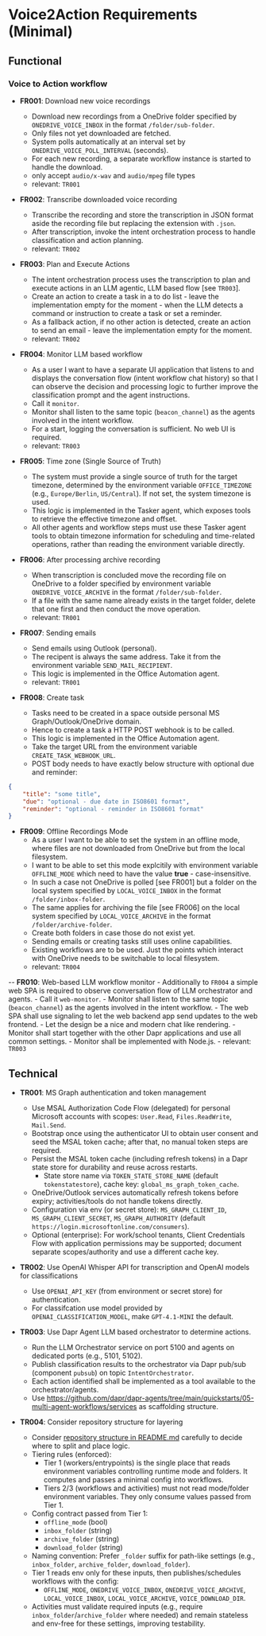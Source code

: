 
# Voice2Action Requirements (Minimal)

## Functional

### Voice to Action workflow

- **FR001**: Download new voice recordings
	- Download new recordings from a OneDrive folder specified by `ONEDRIVE_VOICE_INBOX` in the format `/folder/sub-folder`.
	- Only files not yet downloaded are fetched.
	- System polls automatically at an interval set by `ONEDRIVE_VOICE_POLL_INTERVAL` (seconds).
	- For each new recording, a separate workflow instance is started to handle the download.
    - only accept `audio/x-wav` and `audio/mpeg` file types
	- relevant: `TR001`


- **FR002**: Transcribe downloaded voice recording
	- Transcribe the recording and store the transcription in JSON format aside the recording file but replacing the extension with `.json`.
	- After transcription, invoke the intent orchestration process to handle classification and action planning.
	- relevant: `TR002`

- **FR003**: Plan and Execute Actions
	- The intent orchestration process uses the transcription to plan and execute actions in an LLM agentic, LLM based flow [see `TR003`].
	- Create an action to create a task in a to do list - leave the implementation empty for the moment - when the LLM detects a command or instruction to create a task or set a reminder.
	- As a fallback action, if no other action is detected, create an action to send an email - leave the implementation empty for the moment.
	- relevant: `TR002`

- **FR004**: Monitor LLM based workflow
	- As a user I want to have a separate UI application that listens to and displays the conversation flow (intent workflow chat history) so that I can observe the decision and processing logic to further improve the classification prompt and the agent instructions.
	- Call it `monitor`.
	- Monitor shall listen to the same topic (`beacon_channel`) as the agents involved in the intent workflow.
	- For a start, logging the conversation is sufficient. No web UI is required.
	- relevant: `TR003`

- **FR005**: Time zone (Single Source of Truth)
	- The system must provide a single source of truth for the target timezone, determined by the environment variable `OFFICE_TIMEZONE` (e.g., `Europe/Berlin`, `US/Central`). If not set, the system timezone is used.
	- This logic is implemented in the Tasker agent, which exposes tools to retrieve the effective timezone and offset.
	- All other agents and workflow steps must use these Tasker agent tools to obtain timezone information for scheduling and time-related operations, rather than reading the environment variable directly.

- **FR006**: After processing archive recording
	- When transcription is concluded move the recording file on OneDrive to a folder specified by environment variable `ONEDRIVE_VOICE_ARCHIVE` in the format `/folder/sub-folder`.
	- If a file with the same name already exists in the target folder, delete that one first and then conduct the move operation.
	- relevant: `TR001`

- **FR007**: Sending emails
	- Send emails using Outlook (personal).
	- The recipent is always the same address. Take it from the environment variable `SEND_MAIL_RECIPIENT`.
	- This logic is implemented in the Office Automation agent.
	- relevant: `TR001`

- **FR008**: Create task
	- Tasks need to be created in a space outside personal MS Graph/Outlook/OneDrive domain.
	- Hence to create a task a HTTP POST webhook is to be called.
	- This logic is implemented in the Office Automation agent.
	- Take the target URL from the environment variable `CREATE_TASK_WEBHOOK_URL`.
	- POST body needs to have exactly below structure with optional due and reminder:

```json
{
	"title": "some title",
	"due": "optional - due date in ISO8601 format",
	"reminder": "optional - reminder in ISO8601 format"
}
```

- **FR009**: Offline Recordings Mode
	- As a user I want to be able to set the system in an offline mode, where files are not downloaded from OneDrive but from the local filesystem.
	- I want to be able to set this mode explcitily with environment variable `OFFLINE_MODE` which need to have the value **true** - case-insensitive.
	- In such a case not OneDrive is polled [see FR001] but a folder on the local system specified by `LOCAL_VOICE_INBOX` in the format `/folder/inbox-folder`.
	- The same applies for archiving the file [see FR006] on the local system specified by `LOCAL_VOICE_ARCHIVE` in the format `/folder/archive-folder`.
	- Create both folders in case those do not exist yet.
	- Sending emails or creating tasks still uses online capabilities.
	- Existing workflows are to be used. Just the points which interact with OneDrive needs to be switchable to local filesystem.
	-  relevant: `TR004`

-- **FR010**: Web-based LLM workflow monitor
	- Additionally to `FR004` a simple web SPA is required to observe conversation flow of LLM orchestrator and agents.
	- Call it `web-monitor`.
	- Monitor shall listen to the same topic (`beacon_channel`) as the agents involved in the intent workflow.
	- The web SPA shall use signaling to let the web backend app send updates to the web frontend.
	- Let the design be a nice and modern chat like rendering.
	- Monitor shall start together with the other Dapr applications and use all common settings.
	- Monitor shall be implemented with Node.js.
	- relevant: `TR003`

## Technical

- **TR001**: MS Graph authentication and token management
	- Use MSAL Authorization Code Flow (delegated) for personal Microsoft accounts with scopes: `User.Read`, `Files.ReadWrite`, `Mail.Send`.
	- Bootstrap once using the authenticator UI to obtain user consent and seed the MSAL token cache; after that, no manual token steps are required.
	- Persist the MSAL token cache (including refresh tokens) in a Dapr state store for durability and reuse across restarts.
		- State store name via `TOKEN_STATE_STORE_NAME` (default `tokenstatestore`), cache key: `global_ms_graph_token_cache`.
	- OneDrive/Outlook services automatically refresh tokens before expiry; activities/tools do not handle tokens directly.
	- Configuration via env (or secret store): `MS_GRAPH_CLIENT_ID`, `MS_GRAPH_CLIENT_SECRET`, `MS_GRAPH_AUTHORITY` (default `https://login.microsoftonline.com/consumers`).
	- Optional (enterprise): For work/school tenants, Client Credentials Flow with application permissions may be supported; document separate scopes/authority and use a different cache key.

- **TR002**: Use OpenAI Whisper API for transcription and OpenAI models for classifications
    - Use `OPENAI_API_KEY` (from environment or secret store) for authentication.
	- For classifcation use model provided by `OPENAI_CLASSIFICATION_MODEL`, make `GPT-4.1-MINI` the default.

- **TR003**: Use Dapr Agent LLM based orchestrator to determine actions.
	- Run the LLM Orchestrator service on port 5100 and agents on dedicated ports (e.g., 5101, 5102).
	- Publish classification results to the orchestrator via Dapr pub/sub (component `pubsub`) on topic `IntentOrchestrator`.
	- Each action identified shall be implemented as a tool available to the orchestrator/agents.
	- Use <https://github.com/dapr/dapr-agents/tree/main/quickstarts/05-multi-agent-workflows/services> as scaffolding structure.

- **TR004**: Consider repository structure for layering
	- Consider [repository structure in README.md](./README.md) carefully to decide where to split and place logic.
	- Tiering rules (enforced):
		- Tier 1 (workers/entrypoints) is the single place that reads environment variables controlling runtime mode and folders. It computes and passes a minimal config into workflows.
		- Tiers 2/3 (workflows and activities) must not read mode/folder environment variables. They only consume values passed from Tier 1.
	- Config contract passed from Tier 1:
		- `offline_mode` (bool)
		- `inbox_folder` (string)
		- `archive_folder` (string)
		- `download_folder` (string)
	- Naming convention: Prefer `_folder` suffix for path-like settings (e.g., `inbox_folder`, `archive_folder`, `download_folder`).
	- Tier 1 reads env only for these inputs, then publishes/schedules workflows with the config:
		- `OFFLINE_MODE`, `ONEDRIVE_VOICE_INBOX`, `ONEDRIVE_VOICE_ARCHIVE`, `LOCAL_VOICE_INBOX`, `LOCAL_VOICE_ARCHIVE`, `VOICE_DOWNLOAD_DIR`.
	- Activities must validate required inputs (e.g., require `inbox_folder`/`archive_folder` where needed) and remain stateless and env-free for these settings, improving testability.
